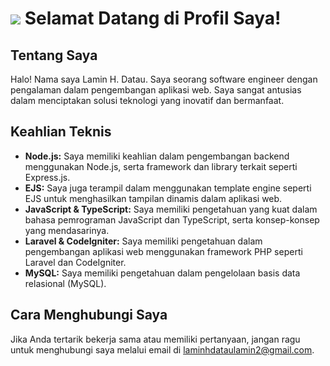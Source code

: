 # <img src="https://img.icons8.com/clouds/100/000000/handshake.png"/> Selamat Datang di Profil Saya!

## Tentang Saya
Halo! Nama saya Lamin H. Datau. Saya seorang software engineer dengan pengalaman dalam pengembangan aplikasi web. Saya sangat antusias dalam menciptakan solusi teknologi yang inovatif dan bermanfaat.

## Keahlian Teknis
- **Node.js:** Saya memiliki keahlian dalam pengembangan backend menggunakan Node.js, serta framework dan library terkait seperti Express.js.
- **EJS:** Saya juga terampil dalam menggunakan template engine seperti EJS untuk menghasilkan tampilan dinamis dalam aplikasi web.
- **JavaScript & TypeScript:** Saya memiliki pengetahuan yang kuat dalam bahasa pemrograman JavaScript dan TypeScript, serta konsep-konsep yang mendasarinya.
- **Laravel & CodeIgniter:** Saya memiliki pengetahuan dalam pengembangan aplikasi web menggunakan framework PHP seperti Laravel dan CodeIgniter.
- **MySQL:** Saya memiliki pengetahuan dalam pengelolaan basis data relasional (MySQL).

## Cara Menghubungi Saya
Jika Anda tertarik bekerja sama atau memiliki pertanyaan, jangan ragu untuk menghubungi saya melalui email di [laminhdataulamin2@gmail.com](mailto:laminhdataulamin2@gmail.com).
